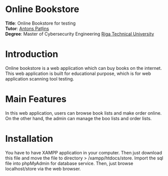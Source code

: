 # Online Bookstore
**Title**: Online Bookstore for testing <br>
**Tutor**: [Antons Patļins](https://ortus.rtu.lv/science/en/experts/5551) <br>
**Degree**: Master of Cybersecurity Engineering [Riga Technical University](https://www.rtu.lv/en) <br>


# Introduction
Online bookstore is a web application which can buy books on the internet. This web application is built for educational purpose, which is for web application scanning tool testing. 

# Main Features
In this web application, users can browse book lists and make order online. On the other hand, the admin can manage the boo lists and order lists. 

# Installation
You have to have XAMPP application in your computer. Then just download this file and move the file to directory > /xampp/htdocs/store.
Import the sql file into phpMyAdmin for database service. 
Then, just browse localhost/store via the web browser. 
